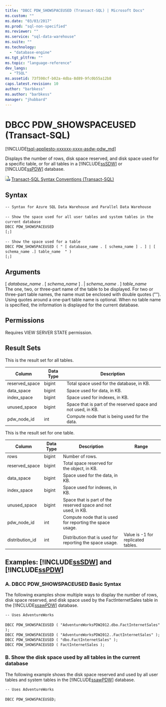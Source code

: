 ```yaml
---
title: "DBCC PDW_SHOWSPACEUSED (Transact-SQL) | Microsoft Docs"
ms.custom: ""
ms.date: "03/03/2017"
ms.prod: "sql-non-specified"
ms.reviewer: ""
ms.service: "sql-data-warehouse"
ms.suite: ""
ms.technology: 
  - "database-engine"
ms.tgt_pltfrm: ""
ms.topic: "language-reference"
dev_langs: 
  - "TSQL"
ms.assetid: 73f598cf-b02a-4dba-8d89-9fc0b55a12b8
caps.latest.revision: 10
author: "barbkess"
ms.author: "barbkess"
manager: "jhubbard"
---
```

# DBCC PDW_SHOWSPACEUSED (Transact-SQL)
[!INCLUDE[tsql-appliesto-xxxxxx-xxxx-asdw-pdw_md](../../includes/tsql-appliesto-xxxxxx-xxxx-asdw-pdw-md.md)]

  Displays the number of rows, disk space reserved, and disk space used for a specific table, or for all tables in a [!INCLUDE[ssSDW](../../includes/sssdw-md.md)] or [!INCLUDE[ssPDW](../../includes/sspdw-md.md)] database.  
  
 ![Topic link icon](../../database-engine/configure-windows/media/topic-link.gif "Topic link icon") [Transact-SQL Syntax Conventions &#40;Transact-SQL&#41;](../../t-sql/language-elements/transact-sql-syntax-conventions-transact-sql.md)  
  
## Syntax  
  
```  
-- Syntax for Azure SQL Data Warehouse and Parallel Data Warehouse  
  
-- Show the space used for all user tables and system tables in the current database  
DBCC PDW_SHOWSPACEUSED  
[;]  
  
-- Show the space used for a table  
DBCC PDW_SHOWSPACEUSED ( " [ database_name . [ schema_name ] . ] | [ schema_name .] table_name  " )  
[;]  
```  
  
## Arguments  
 [ *database_name* . [ *schema_name* ] . | *schema_name* . ] *table_name*  
 The one, two, or three-part name of the table to be displayed. For two or three-part table names, the name must be enclosed with double quotes (""). Using quotes around a one-part table name is optional. When no table name is specified, the information is displayed for the current database.  
  
## Permissions  
 Requires VIEW SERVER STATE permission.  
  
## Result Sets  
 This is the result set for all tables.  
  
|Column|Data Type|Description|  
|------------|---------------|-----------------|  
|reserved_space|bigint|Total space used for the database, in KB.|  
|data_space|bigint|Space used for data, in KB.|  
|index_space|bigint|Space used for indexes, in KB.|  
|unused_space|bigint|Space that is part of the reserved space and not used, in KB.|  
|pdw_node_id|int|Compute node that is being used for the data.|  
  
 This is the result set for one table.  
  
|Column|Data Type|Description|Range|  
|------------|---------------|-----------------|-----------|  
|rows|bigint|Number of rows.||  
|reserved_space|bigint|Total space reserved for the object, in KB.||  
|data_space|bigint|Space used for the data, in KB.||  
|index_space|bigint|Space used for indexes, in KB.||  
|unused_space|bigint|Space that is part of the reserved space and not used, in KB.||  
|pdw_node_id|int|Compute node that is used for reporting the space usage.||  
|distribution_id|int|Distribution that is used for reporting the space usage.|Value is -1 for replicated tables.|  
  
## Examples: [!INCLUDE[ssSDW](../../includes/sssdw-md.md)] and [!INCLUDE[ssPDW](../../includes/sspdw-md.md)]  
  
### A. DBCC PDW_SHOWSPACEUSED Basic Syntax  
 The following examples show multiple ways to display the number of rows, disk space reserved, and disk space used by the FactInternetSales table in the [!INCLUDE[ssawPDW](../../includes/ssawpdw-md.md)] database.  
  
```  
-- Uses AdventureWorks  
  
DBCC PDW_SHOWSPACEUSED ( "AdventureWorksPDW2012.dbo.FactInternetSales" );  
DBCC PDW_SHOWSPACEUSED ( "AdventureWorksPDW2012..FactInternetSales" );  
DBCC PDW_SHOWSPACEUSED ( "dbo.FactInternetSales" );  
DBCC PDW_SHOWSPACEUSED ( FactInternetSales );  
```  
  
### B. Show the disk space used by all tables in the current database  
 The following example shows the disk space reserved and used by all user tables and system tables in the [!INCLUDE[ssawPDW](../../includes/ssawpdw-md.md)] database.  
  
```  
-- Uses AdventureWorks  
  
DBCC PDW_SHOWSPACEUSED;  
```  
  
  
